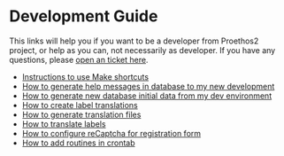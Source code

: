 Development Guide
=================

This links will help you if you want to be a developer from Proethos2 project, or help as you can, not necessarily as developer.
If you have any questions, please [open an ticket here](https://github.com/bireme/proethos2/issues).

- [Instructions to use Make shortcuts](make-shortcuts.md)
- [How to generate help messages in database to my new development](how-to/how-to-generate-help-messages-in-database-to-my-new-development.md)
- [How to generate new database initial data from my dev environment](how-to/how-to-generate-new-database-initial-data-from-my-dev-environment.md)
- [How to create label translations](how-to/how-to-create-translations.md)
- [How to generate translation files](how-to/how-to-generate-new-translation-files.md)
- [How to translate labels](how-to/how-to-translate.md)
- [How to configure reCaptcha for registration form](how-to/how-to-configure-recaptcha-for-registration-form.md)
- [How to add routines in crontab](how-to/how-to-add-routines-in-crontab.md)
